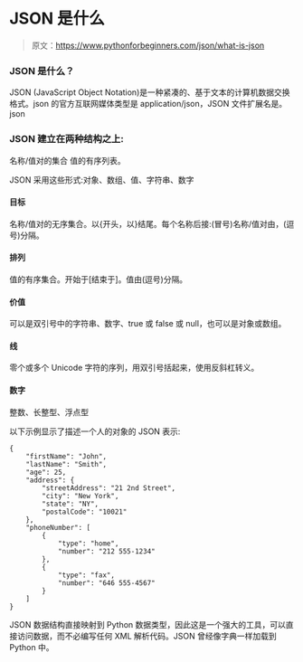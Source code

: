 # JSON 是什么

> 原文：<https://www.pythonforbeginners.com/json/what-is-json>

### JSON 是什么？

JSON (JavaScript Object Notation)是一种紧凑的、基于文本的计算机数据交换格式。json 的官方互联网媒体类型是 application/json，JSON 文件扩展名是。json

### JSON 建立在两种结构之上:

名称/值对的集合
值的有序列表。

JSON 采用这些形式:对象、数组、值、字符串、数字

#### 目标

名称/值对的无序集合。以{开头，以}结尾。每个名称后接:(冒号)名称/值对由，(逗号)分隔。

#### 排列

值的有序集合。开始于[结束于]。值由(逗号)分隔。

#### 价值

可以是双引号中的字符串、数字、true 或 false 或 null，也可以是对象或数组。

#### 线

零个或多个 Unicode 字符的序列，用双引号括起来，使用反斜杠转义。

#### 数字

整数、长整型、浮点型

以下示例显示了描述一个人的对象的 JSON 表示:

```
{
    "firstName": "John",
    "lastName": "Smith",
    "age": 25,
    "address": {
        "streetAddress": "21 2nd Street",
        "city": "New York",
        "state": "NY",
        "postalCode": "10021"
    },
    "phoneNumber": [
        {
            "type": "home",
            "number": "212 555-1234"
        },
        {
            "type": "fax",
            "number": "646 555-4567"
        }
    ]
}

```

JSON 数据结构直接映射到 Python 数据类型，因此这是一个强大的工具，可以直接访问数据，而不必编写任何 XML 解析代码。JSON 曾经像字典一样加载到 Python 中。